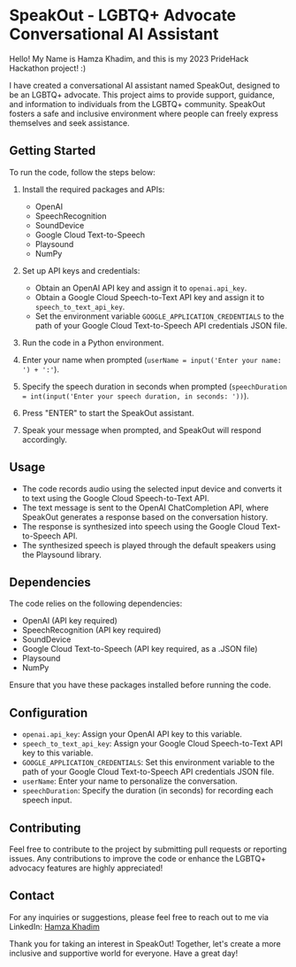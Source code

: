 ﻿# SpeakOut - LGBTQ+ Advocate Conversational AI Assistant

Hello! My Name is Hamza Khadim, and this is my 2023 PrideHack Hackathon project! :)

I have created a conversational AI assistant named SpeakOut, designed to be an LGBTQ+ advocate. This project aims to provide support, guidance, and information to individuals from the LGBTQ+ community. SpeakOut fosters a safe and inclusive environment where people can freely express themselves and seek assistance.

## Getting Started

To run the code, follow the steps below:

1.  Install the required packages and APIs:
    
    -   OpenAI
    -   SpeechRecognition
    -   SoundDevice
    -   Google Cloud Text-to-Speech
    -   Playsound
    -   NumPy
2.  Set up API keys and credentials:
    
    -   Obtain an OpenAI API key and assign it to `openai.api_key`.
    -   Obtain a Google Cloud Speech-to-Text API key and assign it to `speech_to_text_api_key`.
    -   Set the environment variable `GOOGLE_APPLICATION_CREDENTIALS` to the path of your Google Cloud Text-to-Speech API credentials JSON file.
3.  Run the code in a Python environment.
    
4.  Enter your name when prompted (`userName = input('Enter your name: ') + ':'`).
    
5.  Specify the speech duration in seconds when prompted (`speechDuration = int(input('Enter your speech duration, in seconds: '))`).
    
6.  Press "ENTER" to start the SpeakOut assistant.
    
7.  Speak your message when prompted, and SpeakOut will respond accordingly.
    

## Usage

-   The code records audio using the selected input device and converts it to text using the Google Cloud Speech-to-Text API.
-   The text message is sent to the OpenAI ChatCompletion API, where SpeakOut generates a response based on the conversation history.
-   The response is synthesized into speech using the Google Cloud Text-to-Speech API.
-   The synthesized speech is played through the default speakers using the Playsound library.

## Dependencies

The code relies on the following dependencies:

-   OpenAI (API key required)
-   SpeechRecognition (API key required)
-   SoundDevice
-   Google Cloud Text-to-Speech (API key required, as a .JSON file)
-   Playsound
-   NumPy

Ensure that you have these packages installed before running the code.

## Configuration

-   `openai.api_key`: Assign your OpenAI API key to this variable.
-   `speech_to_text_api_key`: Assign your Google Cloud Speech-to-Text API key to this variable.
-   `GOOGLE_APPLICATION_CREDENTIALS`: Set this environment variable to the path of your Google Cloud Text-to-Speech API credentials JSON file.
-   `userName`: Enter your name to personalize the conversation.
-   `speechDuration`: Specify the duration (in seconds) for recording each speech input.

## Contributing

Feel free to contribute to the project by submitting pull requests or reporting issues. Any contributions to improve the code or enhance the LGBTQ+ advocacy features are highly appreciated!

## Contact

For any inquiries or suggestions, please feel free to reach out to me via LinkedIn: [Hamza Khadim](https://www.linkedin.com/in/hamza-khadim-073950246/)

Thank you for taking an interest in SpeakOut! Together, let's create a more inclusive and supportive world for everyone. Have a great day!
